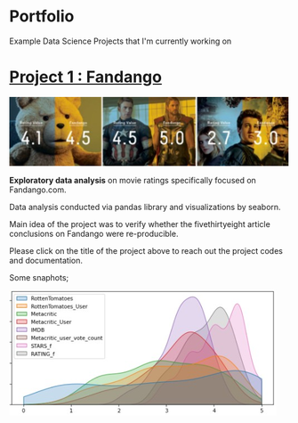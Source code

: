 # Portfolio
Example Data Science Projects that I'm currently working on

# [Project 1 : Fandango](https://github.com/musster/Fandango)

![](https://raw.githubusercontent.com/musster/Portfolio/eb94728da192976b92da23584622436bc6b3dd0b/images/f3.jpg)

**Exploratory data analysis** on movie ratings specifically focused on Fandango.com. 

Data analysis conducted via pandas library and visualizations by seaborn.

Main idea of the project was to verify whether the fivethirtyeight article conclusions on Fandango were re-producible.

Please click on the title of the project above to reach out the project codes and documentation.

Some snaphots;

![](https://raw.githubusercontent.com/musster/Portfolio/main/images/f1.jpg)



